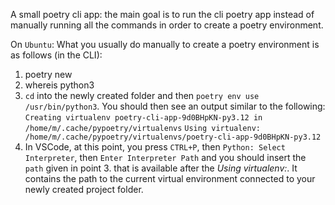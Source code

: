A small poetry cli app: the main goal is to run the cli poetry app instead of manually running all the commands in order to create a poetry environment.

On `Ubuntu`:
What you usually do manually to create a poetry environment is as follows (in the CLI):
1. poetry new <folder-name>
2. whereis python3
3. `cd` into the newly created <folder-name> folder and then `poetry env use /usr/bin/python3`. You should then see an output similar to the following: `Creating virtualenv poetry-cli-app-9d0BHpKN-py3.12 in /home/m/.cache/pypoetry/virtualenvs`
`Using virtualenv: /home/m/.cache/pypoetry/virtualenvs/poetry-cli-app-9d0BHpKN-py3.12`
4. In VSCode, at this point, you press `CTRL+P`, then `Python: Select Interpreter`, then `Enter Interpreter Path` and you should insert the `path` given in point 3. that is available after the _Using virtualenv:_. It contains the path to the current virtual environment connected to your newly created project folder.


